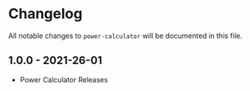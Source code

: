 # Changelog

All notable changes to `power-calculator` will be documented in this file.

## 1.0.0 - 2021-26-01

- Power Calculator Releases
